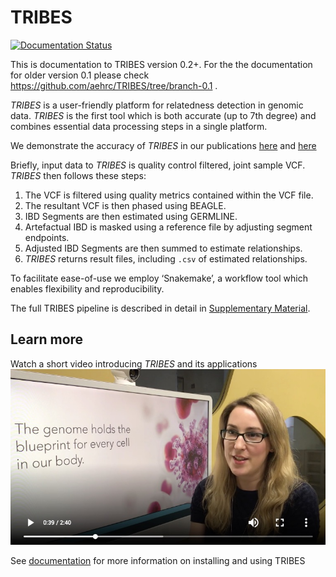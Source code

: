 TRIBES
======

[![Documentation Status](https://readthedocs.org/projects/tribes/badge/?version=latest)](http://tribes.readthedocs.io/en/latest/?badge=latest)

This is documentation to TRIBES version 0.2+. For the the documentation for older version 0.1 please check https://github.com/aehrc/TRIBES/tree/branch-0.1 .


*TRIBES* is a user-friendly platform for relatedness detection in genomic data.
*TRIBES* is the first tool which is both accurate (up to 7th degree) and
combines essential data processing steps in a single platform.


We demonstrate the accuracy of *TRIBES* in our publications [here](https://www.biorxiv.org/content/10.1101/686253v1) and [here](https://www.biorxiv.org/content/10.1101/685925v2)

Briefly, input data to *TRIBES* is quality control filtered, joint sample VCF. *TRIBES* then follows these steps:
1) The VCF is filtered using quality metrics contained within the VCF file.  
2) The resultant VCF is then phased using BEAGLE.
3) IBD Segments are then estimated using GERMLINE.
4) Artefactual IBD is masked using a reference file by adjusting segment endpoints.
5) Adjusted IBD Segments are then summed to estimate relationships.
6) *TRIBES* returns result files, including `.csv` of estimated relationships.

To facilitate ease-of-use we employ ‘Snakemake’, a workflow tool which enables flexibility and reproducibility.

The full TRIBES pipeline is described in detail in [Supplementary Material](https://www.biorxiv.org/content/10.1101/686253v1.supplementary-material).

## Learn more
Watch a short video introducing *TRIBES* and its applications
[![TRIBES video](docs/assets/tribes_video.jpg)](https://www.thinkable.org/submission_entries/l3jw6v8G)


See [documentation](https://tribes.readthedocs.io/en/latest/index.html) for more information on installing and using TRIBES

